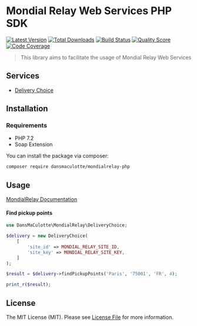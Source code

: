 # Mondial Relay Web Services PHP SDK

[![Latest Version](https://img.shields.io/packagist/v/DansMaCulotte/mondialrelay-php.svg?style=flat-square)](https://packagist.org/packages/dansmaculotte/mondialrelay-php)
[![Total Downloads](https://img.shields.io/packagist/dt/DansMaCulotte/mondialrelay-php.svg?style=flat-square)](https://packagist.org/packages/dansmaculotte/mondialrelay-php)
[![Build Status](https://img.shields.io/travis/DansMaCulotte/mondialrelay-php/master.svg?style=flat-square)](https://travis-ci.org/dansmaculotte/mondialrelay-php)
[![Quality Score](https://img.shields.io/scrutinizer/g/DansMaCulotte/mondialrelay-php.svg?style=flat-square)](https://scrutinizer-ci.com/g/dansmaculotte/mondialrelay-php)
[![Code Coverage](https://img.shields.io/coveralls/github/DansMaCulotte/mondialrelay-php.svg?style=flat-square)](https://coveralls.io/github/dansmaculotte/mondialrelay-php)

> This library aims to facilitate the usage of Mondial Relay Web Services

## Services

- [Delivery Choice](https://api.mondialrelay.com/Web_Services.asmx?op=WSI4_PointRelais_Recherche)

## Installation

### Requirements

- PHP 7.2
- Soap Extension

You can install the package via composer:

``` bash
composer require dansmaculotte/mondialrelay-php
```

## Usage

[MondialRelay Documentation](https://www.mondialrelay.fr/media/108937/Solution-Web-Service-V5.6.pdf)

#### Find pickup points

```php
use DansMaCulotte\MondialRelay\DeliveryChoice;

$delivery = new DeliveryChoice(
    [
        'site_id' => MONDIAL_RELAY_SITE_ID,
        'site_key' => MONDIAL_RELAY_SITE_KEY,
    ]
);

$result = $delivery->findPickupPoints('Paris', '75001', 'FR', 4);

print_r($result);
```

## License

The MIT License (MIT). Please see [License File](LICENSE.md) for more information.
